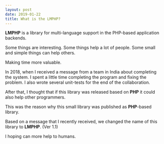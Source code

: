 ```yaml
---
layout: post
date: 2019-01-22
title: What is the LMPHP?
---
```


**LMPHP** is a library for multi-language support in the PHP-based application backends.

Some things are interesting.
Some things help a lot of people.
Some small and simple things can help others.

Making time more valuable.

In 2018, when I received a message from a team in India about completing the system.
I spent a little time completing the program and fixing the problem.
I also wrote several unit-tests for the end of the collaboration.

After that, I thought that if this library was released based on **PHP** it could also help other programmers.

This was the reason why this small library was published as **PHP**-based library.

Based on a message that I recently received, we changed the name of this library to **LMPHP**. (Ver 1.1)

I hoping can more help to humans.
